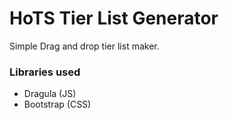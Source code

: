 # HoTS Tier List Generator

Simple Drag and drop tier list maker.


### Libraries used

* Dragula (JS)
* Bootstrap (CSS)